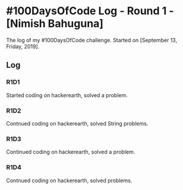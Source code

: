 # #100DaysOfCode Log - Round 1 - [Nimish Bahuguna]

The log of my #100DaysOfCode challenge. Started on [September 13, Friday, 2019].

## Log

### R1D1 
Started coding on hackerearth, solved a problem.

### R1D2 
Contnued coding on hackerearth, solved String problems.

### R1D3 
Continued coding on hackerearth, solved a problem.

### R1D4
Contnued coding on hackerearth, solved  problems.
